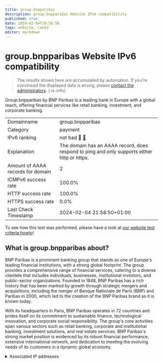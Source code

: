```yaml
---
title: group.bnpparibas
description: group.bnpparibas Website IPv6 compatibility
published: true
date: 2024-02-04T20:58:50
tags: website, rank3
editor: markdown
---
```


# group.bnpparibas Website IPv6 compatibility

> The results shown here are accumulated by automation. If you're convinced the displayed data is wrong, please [contact the administrators](/howto/chat). 
{.is-info}

Group.bnpparibas by BNP Paribas is a leading bank in Europe with a global reach, offering financial services like retail banking, investment, and corporate banking.


|   |   |
| - | - |
| Domainname | group.bnpparibas
| Category | payment |
| IPv6 ranking | not bad :3rd_place_medal: [🔗](/howto/ranking) |
| Explanation | The domain has an AAAA record, does respond to ping and only supports either http or https. |
| Amount of AAAA records for domain | 2 |
| ICMPv6 success rate | 100.0%|
| HTTP success rate | 100.0% |
| HTTPS success rate | 0.0% |
| Last Check Timestamp | 2024-02-04 21:58:50+01:00 |

To see how this test was performed, please have a look at [our website test criteria howto](/howto/testcriteria/website)!


## What is group.bnpparibas about?
BNP Paribas is a prominent banking group that stands as one of Europe's leading financial institutions, with a strong global footprint. The group provides a comprehensive range of financial services, catering to a diverse clientele that includes individuals, businesses, institutional investors, and public-sector organizations. Founded in 1848, BNP Paribas has a rich history that has been marked by growth through strategic mergers and acquisitions, including the merger of Banque Nationale de Paris (BNP) and Paribas in 2000, which led to the creation of the BNP Paribas brand as it is known today.

With its headquarters in Paris, BNP Paribas operates in 72 countries and prides itself on its commitment to sustainable finance, technological innovation, and corporate social responsibility. The group's core activities span various sectors such as retail banking, corporate and institutional banking, investment solutions, and real estate services. BNP Paribas's strong market position is evidenced by its robust financial performance, extensive international network, and dedication to meeting the evolving needs of its customers in a dynamic global economy.



<details>
<summary>Associated IP addresses</summary>

2a02:26f0:e300:2af::176e

2a02:26f0:e300:280::176e

</details>
